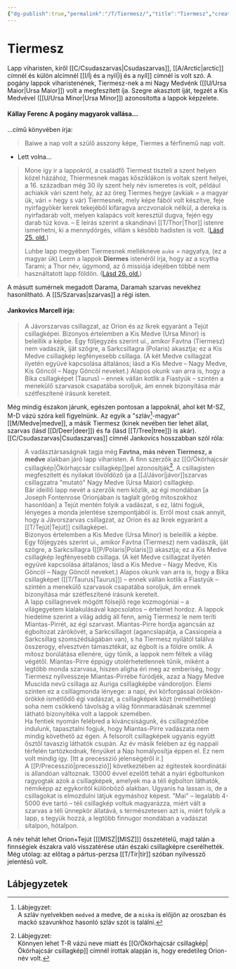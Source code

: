 ```yaml
---
{"dg-publish":true,"permalink":"/T/Tiermesz/","title":"Tiermesz","created":"2023-10-13T12:47","updated":"2023-12-15T01:37"}
---
```



# Tiermesz

Lapp viharisten, kiről [[C/Csudaszarvas\|Csudaszarvas]], [[A/Arctic\|arctic]] címnél és külön alcímnél [[I/Íj és a nyíl\|íj és a nyíl]] címnél is volt szó. A pogány lappok viharistenének, Tiermesz-nek a mi Nagy Medvénk ([[U/Ursa Maior\|Ursa Maior]]) volt a megfeszített íja. Szegre akasztott íját, tegzét a Kis Medvével ([[U/Ursa Minor\|Ursa Minor]]) azonosította a lappok képzelete.  

#### Kállay Ferenc A pogány magyarok vallása...  

...című könyvében írja:  
> Baiwe a nap volt a szülő asszony képe, Tiermes a férfinemű nap volt.  
- Lett volna...  

> Mone igy ir a lappokról, a családfő Tiermest tiszteli a szent helyen közel házához, Thiermesnek magas kősziklákon is voltak szent helyei, a 16. században még 30 ily szent hely név ismeretes is volt, például achiakik vári szent hely, az az öreg Tiermes hegye (avkiak = a magyar ük, vári = hegy s vár) Tiermesnek, mely képe fából volt készítve, feje nyirfagyökér kerek tekejéből kifaragva arczvonalok nélkül, a dereka is nyirfadarab volt, melyen kalapács volt keresztül dugva, fején egy darab tüz kova. – E leírás szerint a skandinavi [[T/Thor\|Thor]] istenre ismerhetni, ki a mennydörgés, villám s később hadisten is volt. ([Lásd 25. old.](zotero://open-pdf/library/items/DFI47XPY?page=25&annotation=BHDETW57))  
>
> Luhbe lapp megyében Tiermesnek mellékneve `auke` = nagyatya, (ez a magyar ük) Leem a lappok **Diermes** istenéről írja, hogy az a scytha Tarami; a Thor név, úgymond, az ő missiója idejében többé nem használtatott lapp földön. ([Lásd 26. old.](zotero://open-pdf/library/items/DFI47XPY?page=26&annotation=I5E96YIB))  

A másutt sumérnek megadott Darama, Daramah szarvas nevekhez hasonlítható. A [[S/Szarvas\|szarvas]] a régi isten.  

#### Jankovics Marcell írja:

> A Jávorszarvas csillagzat, az Orion és az Ikrek egyaránt a Tejút csillagképei. Bizonyos értelemben a Kis Medve (Ursa Minor) is beleillik a képbe. Egy följegyzés szerint ui., amikor Favtna (Tiermesz) nem vadászik, íját szögre, a Sarkcsillagra (Polaris) akasztja; ez a Kis Medve csillagkép legfényesebb csillaga. (A két Medve csillagzat ilyetén együvé kapcsolása általános; lásd a Kis Medve – Nagy Medve, Kis Göncöl – Nagy Göncöl neveket.) Alapos okunk van arra is, hogy a Bika csillagképet (Taurus) – ennek vállán kotlik a Fiastyúk – szintén a menekülő szarvasok csapatába soroljuk, ám ennek bizonyítása már szétfeszítené írásunk kereteit.  

Még mindig északon járunk, egészen pontosan a lappoknál, ahol két M-SZ, M-D vázú szóra kell figyelnünk. Az egyik a "szláv[^1]-magyar" [[M/Medve\|medve]], a másik Tiermesz (kinek nevében tier lehet állat, szarvas (lásd [[D/Deer\|deer]]) és fa (lásd [[T/Tree\|tree]]) is akár).  
[[C/Csudaszarvas\|Csudaszarvas]] címnél Jankovics hosszabban szól róla:  
> A vadásztársaságnak tagja még **Favtna, más néven Tiermesz, a medve** alakban járó lapp viharisten. A finn szerzők az [[O/Ökörhajcsár csillagkép\|Ökörhajcsár csillagkép]]pel azonosítják[^2]. A csillagisten megfeszített és nyilakat lövöldöző íja a [[J/Jávor\|jávor]]szarvas csillagzatra "mutató" Nagy Medve (Ursa Maior) csillagkép.  
> Bár ideillő lapp nevét a szerzők nem közlik, az égi mondában \[a Joseph Fontenrose Orionjában is taglalt görög mítoszokhoz hasonlóan\] a Tejút mentén folyik a vadászat, s ez, látni fogjuk, lényeges a monda jelentése szempontjából is. Erről most csak annyit, hogy a Jávorszarvas csillagzat, az Orion és az Ikrek egyaránt a [[T/Tejút\|Tejút]] csillagképei.  
> Bizonyos értelemben a Kis Medve (Ursa Minor) is beleillik a képbe. Egy följegyzés szerint ui., amikor Favtna (Tiermesz) nem vadászik, íját szögre, a Sarkcsillagra ([[P/Polaris\|Polaris]]) akasztja; ez a Kis Medve csillagkép legfényesebb csillaga. (A két Medve csillagzat ilyetén együvé kapcsolása általános; lásd a Kis Medve – Nagy Medve, Kis Göncöl – Nagy Göncöl neveket.) Alapos okunk van arra is, hogy a Bika csillagképet ([[T/Taurus\|Taurus]]) – ennek vállán kotlik a Fiastyúk – szintén a menekülő szarvasok csapatába soroljuk, ám ennek bizonyítása már szétfeszítené írásunk kereteit.  
> A lapp csillagnevek mögött fölsejlő rege kozmogóniai – a világegyetem kialakulásával kapcsolatos – értelmet hordoz. A lappok hiedelme szerint a világ addig áll fenn, amíg Tiermesz le nem teríti Miantas-Pirrét, az égi szarvast. Miantas-Pirre hordja agancsán az égboltozat zárókövét, a Sarkcsillagot (agancslapátja, a Cassiopeia a Sarkcsillag szomszédságában van), s ha Tiermesz nyilától találva összerogy, elvesztvén támasztékát, az égbolt is a földre omlik. A mítosz borúlátása ellenére, úgy tűnik, a lappok nem féltek a világ végétől. Miantas-Pirre éppúgy utolérhetetlennek tűnik, miként a legtöbb monda szarvasa, hiszen aligha éri meg az emberiség, hogy Tiermesz nyílvesszeje Miantas-Pirrébe fúródjék, azaz a Nagy Medve Muscida nevű csillaga az Auriga csillagképbe vándoroljon. Elemi szinten ez a csillagmonda lényege: a napi, évi körforgással örökkön-örökké ismétlődő égi vadászat, a csillagképek közt (remélhetőleg) soha nem csökkenő távolság a világ fönnmaradásának szemmel látható bizonyítéka volt a lappok szemében.  
> Ha fentiek nyomán felébred a kíváncsiságunk, és csillagnézőbe indulunk, tapasztalni fogjuk, hogy Miantas-Pirre vadászata nem mindig követhető az égen. A felsorolt csillagképek ugyanis együtt ősztől tavaszig láthatók csupán. Az év másik felében az ég nappali térfelén tartózkodnak, fényüket a Nap homályosítja éppen el. Ez nem volt mindig így. \[Itt a precesszió jelenségéről ír.\]  
> A [[P/Precesszió\|precesszió]] következtében az égitestek koordinátái is állandóan változnak. 13000 évvel ezelőtt tehát a nyári égboltunkon ragyogtak azok a csillagképek, amelyek ma a téli égbolton láthatók, némiképp az egykoritól különböző alakban. Ugyanis ha lassan is, de a csillagokat is elmozdulni látjuk egymáshoz képest. "Mai" – legalább 4-5000 éve tartó – téli csillagkép voltuk magyarázza, miért vált a szarvas a téli ünnepkör állatává, s természetesen azt is, miért folyik a lapp, s tegyük hozzá, a legtöbb finnugor mondában a vadászat sítalpon, hótalpon.  

A név tehát lehet Orion+Tejút \[[[MISZ\|[MISZ]]\] összetételű, majd talán a finnségiek északra való visszatérése után északi csillagképre cserélhették.  
Még utólag: az előtag a pártus-perzsa [[T/Tír\|tír]] szóban nyílvessző jelentésű volt.  

## Lábjegyzetek

[^1]: Lábjegyzet:  
A szláv nyelvekben `medved` a medve, de a `miska` is előjön az oroszban és mackó szavunkhoz hasonló szláv szót is találni.  

[^2]: Lábjegyzet:  
Könnyen lehet T-R vázú neve miatt és [[O/Ökörhajcsár csillagkép\|Ökörhajcsár csillagkép]] címnél írottak alapján is, hogy eredetileg Orion-név volt.  